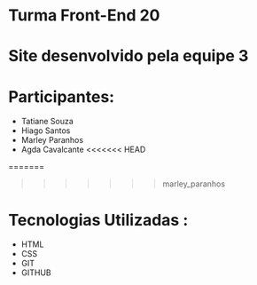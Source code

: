 
# Turma Front-End 20

# Site desenvolvido pela equipe 3

# Participantes:

- Tatiane Souza
- Hiago Santos
- Marley Paranhos
- Agda Cavalcante
<<<<<<< HEAD

=======
>>>>>>> marley_paranhos

  # Tecnologias Utilizadas :


  - HTML
  - CSS
  - GIT
  - GITHUB
